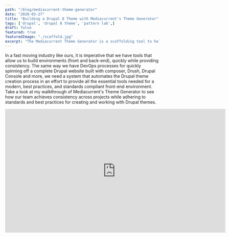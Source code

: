 ```yaml
---
path: "/blog/mediacurrent-theme-generator"
date: "2020-03-27"
title: "Building a Drupal 8 Theme with Mediacurrent's Theme Generator"
tags: ['drupal', 'drupal 8 theme', 'pattern lab',]
draft: false
featured: true
featuredImage: "./scaffold.jpg"
excerpt: "The Mediacurrent Theme Generator is a scaffolding tool to help you build production-ready Drupal 8 themes that are component-based-ready out of the box."
---
```


In a fast moving industry like ours, it is imperative that we have tools that allow us to build environments (front and back-end), quickly while providing consistency. The same way we have DevOps processes for quickly spinning off a complete Drupal website built with composer, Drush, Drupal Console and more, we need a system that automates the Drupal theme creation process in an effort to provide all the essential tools needed for a modern, best practices, and standards compliant front-end environment.  Take a look at my walkthrough of Mediacurrent's Theme Generator to see how our team achieves consistency across projects while adhering to standards and best practices for creating and working with Drupal themes.

<iframe width="720" height="405" src="https://www.youtube.com/embed/cVyA2v-UwSQ" frameborder="0" allow="accelerometer; encrypted-media; gyroscope; picture-in-picture" allowfullscreen></iframe>

